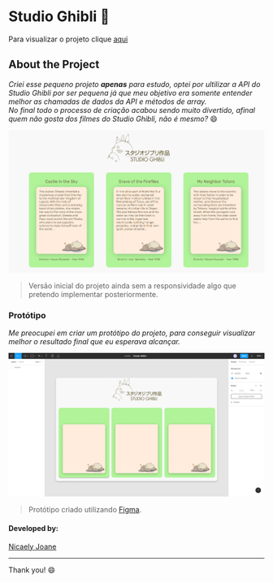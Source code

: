 # Studio Ghibli :izakaya_lantern:

Para visualizar o projeto clique [aqui](https://nijoane.github.io/StudioGhibli/)

## About the Project

_Criei esse pequeno projeto __apenas__ para estudo, optei por  ultilizar a API do Studio Ghibli por ser pequena já que meu objetivo era somente entender melhor as chamadas de dados da API e métodos de array.</br>
No final todo o processo de criação acabou sendo muito divertido, afinal quem não gosta dos filmes do Studio Ghibli, não é mesmo?_ :smile:


<img src="src/images/StudioGhibli.png">

>Versão inicial do projeto ainda sem a responsividade algo que pretendo implementar posteriormente.

### Protótipo

_Me preocupei em criar um protótipo do projeto, para conseguir visualizar melhor o resultado final que eu esperava alcançar._

<img src="src/images/Prototipo.png">

>Protótipo criado utilizando [Figma](https://www.figma.com/file/6bHylclCuuI9gi0NVphbqj/Studio-Ghibli?node-id=0%3A1).


#### Developed by:
[Nicaely Joane](https://github.com/Nijoane)

___
Thank you! :smile:
